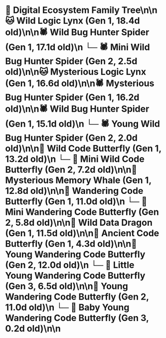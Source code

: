 # 🌳 Digital Ecosystem Family Tree\n\n🐱 Wild Logic Lynx (Gen 1, 18.4d old)\n\n🕷️ Wild Bug Hunter Spider (Gen 1, 17.1d old)\n  └─ 🕷️ Mini Wild Bug Hunter Spider (Gen 2, 2.5d old)\n\n🐱 Mysterious Logic Lynx (Gen 1, 16.6d old)\n\n🕷️ Mysterious Bug Hunter Spider (Gen 1, 16.2d old)\n\n🕷️ Wild Bug Hunter Spider (Gen 1, 15.1d old)\n  └─ 🕷️ Young Wild Bug Hunter Spider (Gen 2, 2.0d old)\n\n🦋 Wild Code Butterfly (Gen 1, 13.2d old)\n  └─ 🦋 Mini Wild Code Butterfly (Gen 2, 7.2d old)\n\n🐋 Mysterious Memory Whale (Gen 1, 12.8d old)\n\n🦋 Wandering Code Butterfly (Gen 1, 11.0d old)\n  └─ 🦋 Mini Wandering Code Butterfly (Gen 2, 5.8d old)\n\n🐉 Wild Data Dragon (Gen 1, 11.5d old)\n\n🦋 Ancient Code Butterfly (Gen 1, 4.3d old)\n\n🦋 Young Wandering Code Butterfly (Gen 2, 12.0d old)\n  └─ 🦋 Little Young Wandering Code Butterfly (Gen 3, 6.5d old)\n\n🦋 Young Wandering Code Butterfly (Gen 2, 11.0d old)\n  └─ 🦋 Baby Young Wandering Code Butterfly (Gen 3, 0.2d old)\n\n